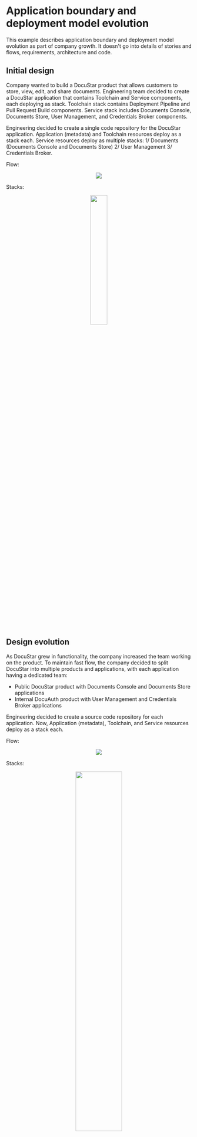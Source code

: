 # Application boundary and deployment model evolution

This example describes application boundary and deployment model evolution as part of company growth. It doesn't go into details of stories and flows, requirements, architecture and code.

## Initial design

Company wanted to build a DocuStar product that allows customers to store, view, edit, and share documents. Engineering team decided to create a DocuStar application that contains Toolchain and Service components, each deploying as stack. Toolchain stack contains Deployment Pipeline and Pull Request Build components. Service stack includes Documents Console, Documents Store, User Management, and Credentials Broker components.

Engineering decided to create a single code repository for the DocuStar application. Application (metadata) and Toolchain resources deploy as a stack each. Service resources deploy as multiple stacks: 1/ Documents (Documents Console and Documents Store) 2/ User Management 3/ Credentials Broker.

Flow:

<p align="center">
  <img src="https://github.com/alexpulver/adf/assets/4362270/759a224d-04d6-4a0b-bc13-d55258840465">
</p>

Stacks:

<p align="center">
  <img src="https://github.com/alexpulver/adf/assets/4362270/c6201ec3-33c7-43a4-8dd8-a4cffbfb7584" width="30%">
</p>

## Design evolution

As DocuStar grew in functionality, the company increased the team working on the product. To maintain fast flow, the company decided to split DocuStar into multiple products and applications, with each application having a dedicated team:
* Public DocuStar product with Documents Console and Documents Store applications
* Internal DocuAuth product with User Management and Credentials Broker applications

Engineering decided to create a source code repository for each application. Now, Application (metadata), Toolchain, and Service resources deploy as a stack each.

Flow:

<p align="center">
  <img src="https://github.com/alexpulver/adf/assets/4362270/f53e5aa2-901e-4209-aa45-0382736a1f14">
</p>

Stacks:

<p align="center">
  <img src="https://github.com/alexpulver/adf/assets/4362270/49e77e5b-1ccd-4465-a06e-b2e53956ff00" width="50%">
</p>
